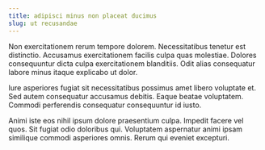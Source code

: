 ```yaml
---
title: adipisci minus non placeat ducimus
slug: ut recusandae
---
```


Non exercitationem rerum tempore dolorem. Necessitatibus tenetur est distinctio. Accusamus exercitationem facilis culpa quas molestiae. Dolores consequuntur dicta culpa exercitationem blanditiis. Odit alias consequatur labore minus itaque explicabo ut dolor.

Iure asperiores fugiat sit necessitatibus possimus amet libero voluptate et. Sed autem consequatur accusamus debitis. Eaque beatae voluptatem. Commodi perferendis consequatur consequuntur id iusto.

Animi iste eos nihil ipsum dolore praesentium culpa. Impedit facere vel quos. Sit fugiat odio doloribus qui. Voluptatem aspernatur animi ipsam similique commodi asperiores omnis. Rerum qui eveniet excepturi.
